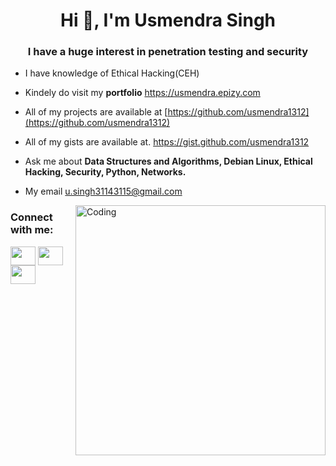<h1 align="center">Hi 👋, I'm Usmendra Singh</h1>
<h3 align="center">I have a huge interest in penetration testing and security</h3>

-   I have knowledge of Ethical Hacking(CEH)

-  Kindely do visit my **portfolio** https://usmendra.epizy.com

-  All of my projects are available at [https://github.com/usmendra1312](https://github.com/usmendra1312)

-  All of my gists are available at. https://gist.github.com/usmendra1312

-  Ask me about **Data Structures and Algorithms, Debian Linux, Ethical Hacking, Security, Python, Networks.**

-  My email u.singh31143115@gmail.com

<img align="right" alt="Coding" width="400" src="[https://cdn.dribbble.com/users/2646423/screenshots/5507196/computer.gif](https://www.google.com/url?sa=i&url=https%3A%2F%2Fwww.theamegroup.com%2Fnetwork-security-threats%2F&psig=AOvVaw3DApBXgjSBIBeCogelwAZM&ust=1679157651199000&source=images&cd=vfe&ved=0CBAQjRxqFwoTCMjfvOyz4_0CFQAAAAAdAAAAABAF)">
<h3 align="left">Connect with me:</h3>
<p align="left">
<a href="https://twitter.com/usmendra" target="blank"><img align="center" src="https://raw.githubusercontent.com/rahuldkjain/github-profile-readme-generator/master/src/images/icons/Social/twitter.svg" alt="" height="30" width="40" /></a>
<a href="https://www.linkedin.com/in/usmendra-singh-464bb31a0"" target="blank"><img align="center" src="https://raw.githubusercontent.com/rahuldkjain/github-profile-readme-generator/master/src/images/icons/Social/linked-in-alt.svg" alt="" height="30" width="40" /></a>
<a href="https://instagram.com/dhiraj_singh_b_d_b_y" target="blank"><img align="center" src="https://raw.githubusercontent.com/rahuldkjain/github-profile-readme-generator/master/src/images/icons/Social/instagram.svg" alt="" height="30" width="40" /></a>
</p>

